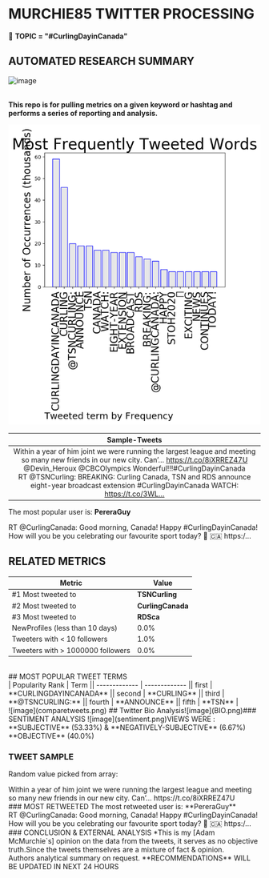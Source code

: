 # MURCHIE85 TWITTER PROCESSING 
&#x1F34E; **TOPIC = "#CurlingDayinCanada"**

## AUTOMATED RESEARCH SUMMARY

![image](https://marketingplatform.google.com/about/static/images/gmp/analytics-smb-benefit.jpg)
<br></br>
<div class="alert alert-block alert-danger"><b> This repo is for pulling metrics on a given keyword or hashtag and performs a series of reporting and analysis.</b></div>



![image](TWEETS.png)



|                **Sample-Tweets**        |
| :-------------: |
| <div class="alert alert-block alert-warning">Within a year of him joint we were running the largest league and meeting so many new friends in our new city. Can’… https://t.co/8iXRREZ47U</div> <div class="alert alert-block alert-success">@Devin_Heroux @CBCOlympics Wonderful!!!#CurlingDayinCanada</div> <div class="alert alert-block alert-info">RT @TSNCurling: BREAKING: Curling Canada, TSN and RDS announce eight-year broadcast extension #CurlingDayinCanada WATCH: https://t.co/3WL…</div> |
The most popular user is: **PereraGuy**
<div class="alert alert-block alert-danger"> RT @CurlingCanada: Good morning, Canada! Happy #CurlingDayinCanada! How will you be you celebrating our favourite sport today? 🥌 🇨🇦 https:/…</div>

## RELATED METRICS<br>
| Metric | Value |
| ------------- | ------------- |
| #1 Most tweeted to  | **TSNCurling** |
| #2 Most tweeted to  | **CurlingCanada** |
| #3 Most tweeted to  | **RDSca** |
| NewProfiles (less than 10 days) | 0.0%  |
| Tweeters with < 10 followers  | 1.0%|
| Tweeters with > 1000000 followers  | 0.0%  |

<br>
## MOST POPULAR TWEET TERMS <br>
| Popularity Rank  | Term || ------------- | ------------- || first  | **CURLINGDAYINCANADA**  || second  | **CURLING**  || third  | **@TSNCURLING:** || fourth  | **ANNOUNCE**  || fifth  | **TSN**  |

<br>
![image](comparetweets.png)
## Twitter Bio Analysis![image](BIO.png)### SENTIMENT ANALYSIS
![image](sentiment.png)VIEWS WERE : **SUBJECTIVE**  (53.33%) & **NEGATIVELY-SUBJECTIVE** (6.67%) **OBJECTIVE** (40.0%)

### TWEET SAMPLE 
Random value picked from array: 
<div class="alert alert-block alert-info">Within a year of him joint we were running the largest league and meeting so many new friends in our new city. Can’… https://t.co/8iXRREZ47U</div>
### MOST RETWEETED
The most retweeted user is: **PereraGuy**
<div class="alert alert-block alert-danger"> RT @CurlingCanada: Good morning, Canada! Happy #CurlingDayinCanada! How will you be you celebrating our favourite sport today? 🥌 🇨🇦 https:/…</div>
### CONCLUSION & EXTERNAL ANALYSIS
*This is my [Adam McMurchie`s] opinion on the data from the tweets, it serves as no objective truth.Since the tweets themselves are a mixture of fact & opinion.<br>
Authors analytical summary on request.
**RECOMMENDATIONS** WILL BE UPDATED IN NEXT  24 HOURS <br>